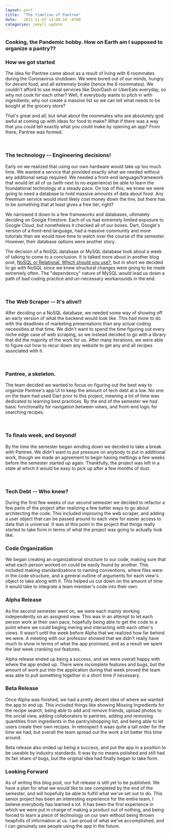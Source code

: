```yaml
---
layout: post
title:  "The timeline of Pantree"
date:   2021-11-07 14:08:14 -0700
categories: jekyll update
---
```


### Cooking, the Pandemic hobby. How on Earth am I supposed to organize a pantry??

### How we got started
The idea for Pantree came about as a result of living with 6 roommates during the Coronavirus shutdown. We were bored out of our minds, hungry for decent food, and all extremely broke (hence the 6 roommates). We couldn't afford to use meal services like DoorDash or UberEats everyday, so why not cook for each other? Well, if everybody wants to pitch in with ingredients, why not create a massive list so we can tell what needs to be bought at the grocery store?

That's great and all, but what about the roommates who are absolutely god awful at coming up with ideas for food to make? What if there was a way that you could tell exactly what you could make by opening an app? From there, Pantree was formed.

&nbsp;

### The technology -- Engineering decisions!
Early on we realized that using our own hardware would take up too much time. We wanted a service that provided exactly what we needed without any additional setup required. We needed a front-end language/framework that would let all of us (with next to no experience) be able to learn the foundational technology at a steady pace. On top of this, we knew we were going to need a database to hold massive amounts of data about food. Any freemium service would most likely cost money down the line, but there has to be something that at least gives a free tier, right?

We narrowed it down to a few frameworks and databases, ultimately deciding on Google Firestore. Each of us had extremely limited exposure to Google Cloud, but nonetheless it checked all of our boxes. Dart, Google's version of a front-end language, had a massive community and more tutorials than we would have time to watch over the course of the semester. However, their database options were another story.

The decision of a NoSQL database or MySQL database took about a week of talking to come to a conclusion. It is talked more about in another blog post, [NoSQL or Relational. Which should you use?][astley], but in short we decided to go with NoSQL since we knew structural changes were going to be made extremely often. The "dependency" nature of MySQL would lead us down a path of bad coding practice and un-necessary workarounds in the end.

&nbsp;

### The Web Scraper -- It's alive!!
After deciding on a NoSQL database, we needed some way of showing off an early version of what the backend would look like. This had more to do with the deadlines of marketing presentations than any actual coding necessities at that time. We didn't want to spend the time figuring out every niche edge case of web scraping, so we instead decided to go with a library that did the majority of the work for us. After many iterations, we were able to figure out how to recur down any website to get any and all recipes associated with it.

&nbsp;

### Pantree, a skeleton.
The team decided we wanted to focus on figuring out the best way to organize Pantree's app UI to keep the amount of tech debt at a low. No one on the team had used Dart prior to this project, meaning a lot of time was dedicated to learning best practices. By the end of the semester we had basic functionality for navigation between views, and front-end logic for searching recipes.

&nbsp;

### To finals week, and beyond!
By the time the semester began winding down we decided to take a break with Pantree. We didn't want to put pressure on anybody to put in additional work, though we made an agreement to begin having mettings a few weeks before the semester started up again. Thankfully, the project was left in a state at which it would be easy to pick up after a few months of dust.

&nbsp;

### Tech Debt -- Who knew?
During the first few weeks of our second semester we decided to refactor a few parts of the project after realizing a few better ways to go about architecting the code. This included improving the web scraper, and adding a user object that can be passed around to each view for easier access to data that is universal. It was at this point in the project that things really started to take form in terms of what the project was going to actually look like.

### Code Organization
We began creating an organizational structure to our code, making sure that what each person worked on could be easily found by another. This included making standardizations to naming conventions, where files were in the code structure, and a general outline of arguments for each view's object to take along with it. This helped us cut down on the amount of time it would take to integrate a team member's code into their own. 

### Alpha Release
As the second semester went on, we were each mainly working independently on an assigned view. This was in an attempt to let each person work at their own pace, hopefully being able to get the code to a point where we could beging mering and interacting with each other's views. It wasn't until the week before Alpha that we realized how far behind we were. A meeting with our professor showed that we didn't really have much to show in terms of what the app promised, and as a result we spent the last week cranking out features.

Alpha release ended up being a success, and we were overall happy with where the app ended up. There were incomplete features and bugs, but the amount of work put into the application during that week proved the team was able to pull something together in a short time if necessary.

### Beta Release
Once Alpha was finished, we had a pretty decent idea of where we wanted the app to end up. This included things like showing Missing Ingredients for the recipe search, being able to add and remove friends, upload photos to the social view, adding collaborators to pantries, adding and removing quantities from ingredients in the pantry/shopping list, and being able to let users create their own recipes. In retrospect it waas quite a tall order for the time we had, but overall the team spread out the work a lot better this time around.

Beta release also ended up being a success, and put the app in a position to be useable by industry standards. It was by no means polished and still had its fair share of bugs, but the original idea had finally began to take form.

### Looking Forward
As of writing this blog post, our full release is still yet to be published. We have a plan for what we would like to see completed by the end of the semester, and will hopefully be able to fulfill what we've set out to do. This senior project has been an interesting experience for the entire team, I believe everybody has learned a lot. It has been the first experience in which we were put in charge of making a product out of nothing, and being forced to learn a piece of technology on our own without being thrown heapfulls of information at us. I am proud of what we've accomplished, and I can genuinely see people using the app in the future.

[astley]: https://www.youtube.com/watch?v=dQw4w9WgXcQ